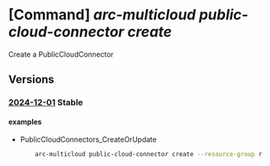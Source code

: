 # [Command] _arc-multicloud public-cloud-connector create_

Create a PublicCloudConnector

## Versions

### [2024-12-01](/Resources/mgmt-plane/L3N1YnNjcmlwdGlvbnMve30vcmVzb3VyY2Vncm91cHMve30vcHJvdmlkZXJzL21pY3Jvc29mdC5oeWJyaWRjb25uZWN0aXZpdHkvcHVibGljY2xvdWRjb25uZWN0b3JzL3t9/2024-12-01.xml) **Stable**

<!-- mgmt-plane /subscriptions/{}/resourcegroups/{}/providers/microsoft.hybridconnectivity/publiccloudconnectors/{} 2024-12-01 -->

#### examples

- PublicCloudConnectors_CreateOrUpdate
    ```bash
        arc-multicloud public-cloud-connector create --resource-group rgpublicCloud --name advjwoakdusalamomg --aws-cloud-profile "{account-id:snbnuxckevyqpm,excluded-accounts:[rwgqpukglvbqmogqcliqolucp],is-organizational-account:True}" --host-type AWS --tags "{}" --location jpiglusfxynfcewcjwvvnn
    ```

